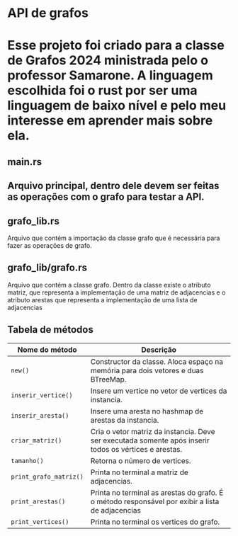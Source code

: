 <h1>API de grafos<h1/>

<p>Esse projeto foi criado para a classe de Grafos 2024 ministrada pelo o professor Samarone. A linguagem escolhida foi o rust por ser uma linguagem de baixo nível e pelo meu interesse em aprender mais sobre ela.</p>

<h2>main.rs<h2/>
<p>Arquivo principal, dentro dele devem ser feitas as operações com o grafo para testar a API.</p>

<h2>grafo_lib.rs</h2>
<p>Arquivo que contém a importação da classe grafo que é necessária para fazer as operações de grafo.</p>

<h2>grafo_lib/grafo.rs</h2>
<p>Arquivo que contém a classe grafo. Dentro da classe existe o atributo matriz, que representa a implementação de uma matriz de adjacencias e o atributo arestas que representa a implementação de uma lista de adjacencias</p>

<h2>Tabela de métodos</h2>

<table>
    <thead>
        <tr>
            <th>Nome do método</th>
            <th>Descrição</th>
        </tr>
    </thead>
    <tbody>
        <tr>
            <td><code>new()</code></td>
            <td>Constructor da classe. Aloca espaço na memória para dois vetores e duas BTreeMap.</td>
        </tr>
        <tr>
            <td><code>inserir_vertice()</code></td>
            <td>Insere um vertice no vetor de vertices da instancia.</td>
        </tr>
        <tr>
            <td><code>inserir_aresta()</code></td>
            <td>Insere uma aresta no hashmap de arestas da instancia.</td>
        </tr>
        <tr>
            <td><code>criar_matriz()</code></td>
            <td>Cria o vetor matriz da instancia. Deve ser executada somente após inserir todos os vértices e arestas.</td>
        </tr>
        <tr>
            <td><code>tamanho()</code></td>
            <td>Retorna o número de vertices.</td>
        </tr>
        <tr>
            <td><code>print_grafo_matriz()</code></td>
            <td>Printa no terminal a matriz de adjacencias.</td>
        </tr>
        <tr>
            <td><code>print_arestas()</code></td>
            <td>Printa no terminal as arestas do grafo. É o método responsável por exibir a lista de adjacencias</td>
        </tr>
        <tr>
            <td><code>print_vertices()</code></td>
            <td>Printa no terminal os vertices do grafo.</td>
        </tr>
    </tbody>
</table>
